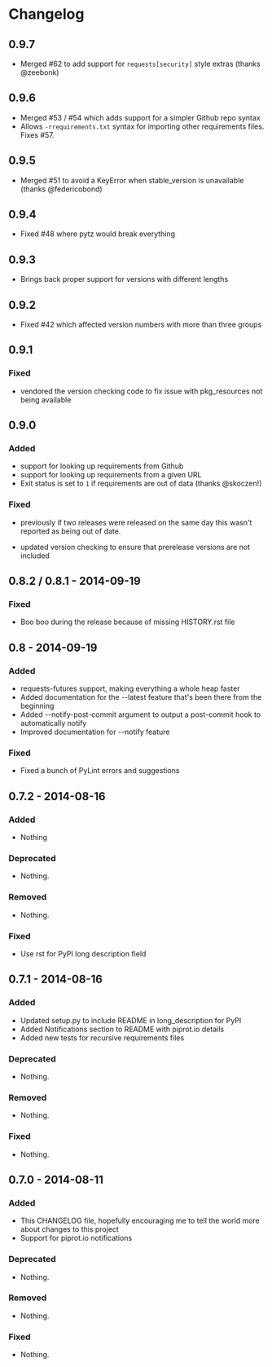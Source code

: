 # Changelog

## 0.9.7

- Merged #62 to add support for `requests[security]` style extras (thanks @zeebonk)

## 0.9.6

- Merged #53 / #54 which adds support for a simpler Github repo syntax
- Allows `-rrequirements.txt` syntax for importing other requirements files. Fixes #57.

## 0.9.5

- Merged #51 to avoid a KeyError when stable_version is unavailable (thanks @federicobond)

## 0.9.4

- Fixed #48 where pytz would break everything

## 0.9.3

- Brings back proper support for versions with different lengths

## 0.9.2

- Fixed #42 which affected version numbers with more than three groups


## 0.9.1

### Fixed

- vendored the version checking code to fix issue with pkg_resources not being
  available


## 0.9.0

### Added

- support for looking up requirements from Github
- support for looking up requirements from a given URL
- Exit status is set to `1` if requirements are out of data (thanks @skoczen!)


### Fixed

- previously if two releases were released on the same day this wasn't
  reported as being out of date.

- updated version checking to ensure that prerelease versions are not included


## 0.8.2 / 0.8.1 - 2014-09-19

### Fixed

- Boo boo during the release because of missing HISTORY.rst file


## 0.8 - 2014-09-19

### Added

-  requests-futures support, making everything a whole heap faster
-  Added documentation for the --latest feature that's been there from
   the beginning
-  Added --notify-post-commit argument to output a post-commit hook to
   automatically notify
-  Improved documentation for --notify feature


### Fixed

-  Fixed a bunch of PyLint errors and suggestions


## 0.7.2 - 2014-08-16

### Added

-  Nothing

### Deprecated

-  Nothing.

### Removed

-  Nothing.

### Fixed

-  Use rst for PyPI long description field


## 0.7.1 - 2014-08-16

### Added

-  Updated setup.py to include README in long\_description for PyPI
-  Added Notifications section to README with piprot.io details
-  Added new tests for recursive requirements files

### Deprecated

-  Nothing.

### Removed

-  Nothing.

### Fixed

-  Nothing.


## 0.7.0 - 2014-08-11

### Added

-  This CHANGELOG file, hopefully encouraging me to tell the world more
   about changes to this project
-  Support for piprot.io notifications

### Deprecated

-  Nothing.

### Removed

-  Nothing.

### Fixed

-  Nothing.
